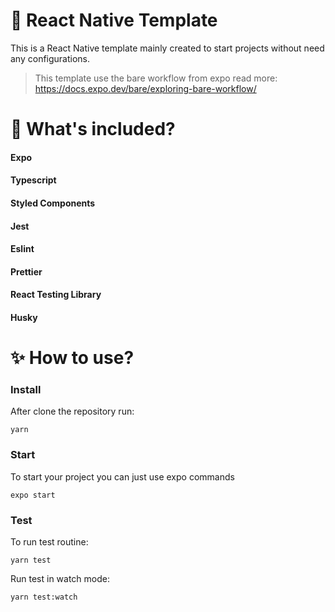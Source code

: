 # :stars: React Native Template

This is a React Native template mainly created to start projects without need any configurations.

> This template use the bare workflow from expo
> read more: https://docs.expo.dev/bare/exploring-bare-workflow/

# :star2: What's included?

#### Expo

#### Typescript

#### Styled Components

#### Jest

#### Eslint

#### Prettier

#### React Testing Library

#### Husky

# :sparkles: How to use?

### Install

After clone the repository run:

```
yarn
```

### Start

To start your project you can just use expo commands

```
expo start
```

### Test

To run test routine:

```
yarn test
```

Run test in watch mode:

```
yarn test:watch
```
